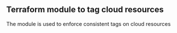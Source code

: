 ## Terraform module to tag cloud resources

The module is used to enforce consistent tags on cloud resources
